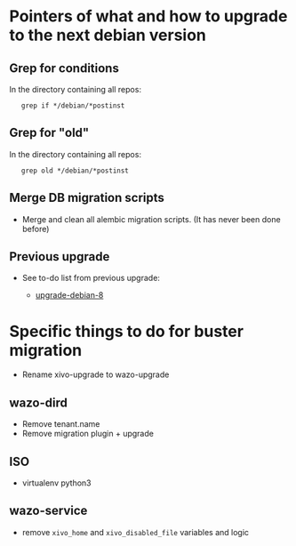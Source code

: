 # Pointers of what and how to upgrade to the next debian version

## Grep for conditions

In the directory containing all repos:
```
   grep if */debian/*postinst
```

## Grep for "old"

In the directory containing all repos:
```
   grep old */debian/*postinst
```

## Merge DB migration scripts

* Merge and clean all alembic migration scripts. (It has never been done before)

## Previous upgrade

* See to-do list from previous upgrade:

    * [upgrade-debian-8](https://github.com/wazo-platform/wazo-notebook/blob/master/upgrade-debian-8.md)


# Specific things to do for buster migration

* Rename xivo-upgrade to wazo-upgrade

## wazo-dird

* Remove tenant.name
* Remove migration plugin + upgrade

## ISO

* virtualenv python3

## wazo-service

* remove `xivo_home` and `xivo_disabled_file` variables and logic
